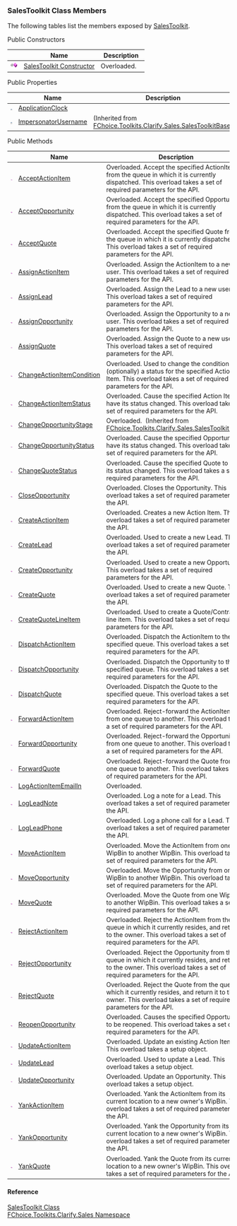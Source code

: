 ﻿### SalesToolkit Class Members

The following tables list the members exposed by [SalesToolkit](FChoice.Toolkits.Clarify~FChoice.Toolkits.Clarify.Sales.SalesToolkit.md).

Public Constructors

|   | Name | Description |
| --- | --- | --- |
| ![Public Constructor](dotnetimages/publicConstructor.png) | [SalesToolkit Constructor](FChoice.Toolkits.Clarify~FChoice.Toolkits.Clarify.Sales.SalesToolkit~_ctor.md) | Overloaded.    |



Public Properties

|   | Name | Description |
| --- | --- | --- |
| ![Public Property](dotnetimages/publicProperty.png) | [ApplicationClock](FChoice.Toolkits.Clarify~FChoice.Toolkits.Clarify.Sales.SalesToolkit~ApplicationClock.md) |   |
| ![Public Property](dotnetimages/publicProperty.png) | [ImpersonatorUsername](FChoice.Toolkits.Clarify~FChoice.Toolkits.Clarify.Sales.SalesToolkitBase~ImpersonatorUsername.md) | (Inherited from [FChoice.Toolkits.Clarify.Sales.SalesToolkitBase](FChoice.Toolkits.Clarify~FChoice.Toolkits.Clarify.Sales.SalesToolkitBase.md)) |



Public Methods

|   | Name | Description |
| --- | --- | --- |
| ![Public Method](dotnetimages/publicMethod.png) | [AcceptActionItem](FChoice.Toolkits.Clarify~FChoice.Toolkits.Clarify.Sales.SalesToolkit~AcceptActionItem.md) | Overloaded. Accept the specified ActionItem from the queue in which it is currently dispatched. This overload takes a set of required parameters for the API.   |
| ![Public Method](dotnetimages/publicMethod.png) | [AcceptOpportunity](FChoice.Toolkits.Clarify~FChoice.Toolkits.Clarify.Sales.SalesToolkit~AcceptOpportunity.md) | Overloaded. Accept the specified Opportunity from the queue in which it is currently dispatched. This overload takes a set of required parameters for the API.   |
| ![Public Method](dotnetimages/publicMethod.png) | [AcceptQuote](FChoice.Toolkits.Clarify~FChoice.Toolkits.Clarify.Sales.SalesToolkit~AcceptQuote.md) | Overloaded. Accept the specified Quote from the queue in which it is currently dispatched. This overload takes a set of required parameters for the API.   |
| ![Public Method](dotnetimages/publicMethod.png) | [AssignActionItem](FChoice.Toolkits.Clarify~FChoice.Toolkits.Clarify.Sales.SalesToolkit~AssignActionItem.md) | Overloaded. Assign the ActionItem to a new user. This overload takes a set of required parameters for the API.   |
| ![Public Method](dotnetimages/publicMethod.png) | [AssignLead](FChoice.Toolkits.Clarify~FChoice.Toolkits.Clarify.Sales.SalesToolkit~AssignLead.md) | Overloaded. Assign the Lead to a new user. This overload takes a set of required parameters for the API.   |
| ![Public Method](dotnetimages/publicMethod.png) | [AssignOpportunity](FChoice.Toolkits.Clarify~FChoice.Toolkits.Clarify.Sales.SalesToolkit~AssignOpportunity.md) | Overloaded. Assign the Opportunity to a new user. This overload takes a set of required parameters for the API.   |
| ![Public Method](dotnetimages/publicMethod.png) | [AssignQuote](FChoice.Toolkits.Clarify~FChoice.Toolkits.Clarify.Sales.SalesToolkit~AssignQuote.md) | Overloaded. Assign the Quote to a new user. This overload takes a set of required parameters for the API.   |
| ![Public Method](dotnetimages/publicMethod.png) | [ChangeActionItemCondition](FChoice.Toolkits.Clarify~FChoice.Toolkits.Clarify.Sales.SalesToolkit~ChangeActionItemCondition.md) | Overloaded. Used to change the condition and (optionally) a status for the specified Action Item. This overload takes a set of required parameters for the API.   |
| ![Public Method](dotnetimages/publicMethod.png) | [ChangeActionItemStatus](FChoice.Toolkits.Clarify~FChoice.Toolkits.Clarify.Sales.SalesToolkit~ChangeActionItemStatus.md) | Overloaded. Cause the specified Action Item to have its status changed. This overload takes a set of required parameters for the API.   |
| ![Public Method](dotnetimages/publicMethod.png) | [ChangeOpportunityStage](FChoice.Toolkits.Clarify~FChoice.Toolkits.Clarify.Sales.SalesToolkitBase~ChangeOpportunityStage.md) | Overloaded.  (Inherited from [FChoice.Toolkits.Clarify.Sales.SalesToolkitBase](FChoice.Toolkits.Clarify~FChoice.Toolkits.Clarify.Sales.SalesToolkitBase.md)) |
| ![Public Method](dotnetimages/publicMethod.png) | [ChangeOpportunityStatus](FChoice.Toolkits.Clarify~FChoice.Toolkits.Clarify.Sales.SalesToolkit~ChangeOpportunityStatus.md) | Overloaded. Cause the specified Opportunity to have its status changed. This overload takes a set of required parameters for the API.   |
| ![Public Method](dotnetimages/publicMethod.png) | [ChangeQuoteStatus](FChoice.Toolkits.Clarify~FChoice.Toolkits.Clarify.Sales.SalesToolkit~ChangeQuoteStatus.md) | Overloaded. Cause the specified Quote to have its status changed. This overload takes a set of required parameters for the API.   |
| ![Public Method](dotnetimages/publicMethod.png) | [CloseOpportunity](FChoice.Toolkits.Clarify~FChoice.Toolkits.Clarify.Sales.SalesToolkit~CloseOpportunity.md) | Overloaded. Closes the Opportunity. This overload takes a set of required parameters for the API.   |
| ![Public Method](dotnetimages/publicMethod.png) | [CreateActionItem](FChoice.Toolkits.Clarify~FChoice.Toolkits.Clarify.Sales.SalesToolkit~CreateActionItem.md) | Overloaded. Creates a new Action Item. This overload takes a set of required parameters for the API.   |
| ![Public Method](dotnetimages/publicMethod.png) | [CreateLead](FChoice.Toolkits.Clarify~FChoice.Toolkits.Clarify.Sales.SalesToolkit~CreateLead.md) | Overloaded. Used to create a new Lead. This overload takes a set of required parameters for the API.   |
| ![Public Method](dotnetimages/publicMethod.png) | [CreateOpportunity](FChoice.Toolkits.Clarify~FChoice.Toolkits.Clarify.Sales.SalesToolkit~CreateOpportunity.md) | Overloaded. Used to create a new Opportunity. This overload takes a set of required parameters for the API.   |
| ![Public Method](dotnetimages/publicMethod.png) | [CreateQuote](FChoice.Toolkits.Clarify~FChoice.Toolkits.Clarify.Sales.SalesToolkit~CreateQuote.md) | Overloaded. Used to create a new Quote. This overload takes a set of required parameters for the API.   |
| ![Public Method](dotnetimages/publicMethod.png) | [CreateQuoteLineItem](FChoice.Toolkits.Clarify~FChoice.Toolkits.Clarify.Sales.SalesToolkit~CreateQuoteLineItem.md) | Overloaded. Used to create a Quote/Contract line item. This overload takes a set of required parameters for the API.   |
| ![Public Method](dotnetimages/publicMethod.png) | [DispatchActionItem](FChoice.Toolkits.Clarify~FChoice.Toolkits.Clarify.Sales.SalesToolkit~DispatchActionItem.md) | Overloaded. Dispatch the ActionItem to the specified queue. This overload takes a set of required parameters for the API.   |
| ![Public Method](dotnetimages/publicMethod.png) | [DispatchOpportunity](FChoice.Toolkits.Clarify~FChoice.Toolkits.Clarify.Sales.SalesToolkit~DispatchOpportunity.md) | Overloaded. Dispatch the Opportunity to the specified queue. This overload takes a set of required parameters for the API.   |
| ![Public Method](dotnetimages/publicMethod.png) | [DispatchQuote](FChoice.Toolkits.Clarify~FChoice.Toolkits.Clarify.Sales.SalesToolkit~DispatchQuote.md) | Overloaded. Dispatch the Quote to the specified queue. This overload takes a set of required parameters for the API.   |
| ![Public Method](dotnetimages/publicMethod.png) | [ForwardActionItem](FChoice.Toolkits.Clarify~FChoice.Toolkits.Clarify.Sales.SalesToolkit~ForwardActionItem.md) | Overloaded. Reject-forward the ActionItem from one queue to another. This overload takes a set of required parameters for the API.   |
| ![Public Method](dotnetimages/publicMethod.png) | [ForwardOpportunity](FChoice.Toolkits.Clarify~FChoice.Toolkits.Clarify.Sales.SalesToolkit~ForwardOpportunity.md) | Overloaded. Reject-forward the Opportunity from one queue to another. This overload takes a set of required parameters for the API.   |
| ![Public Method](dotnetimages/publicMethod.png) | [ForwardQuote](FChoice.Toolkits.Clarify~FChoice.Toolkits.Clarify.Sales.SalesToolkit~ForwardQuote.md) | Overloaded. Reject-forward the Quote from one queue to another. This overload takes a set of required parameters for the API.   |
| ![Public Method](dotnetimages/publicMethod.png) | [LogActionItemEmailIn](FChoice.Toolkits.Clarify~FChoice.Toolkits.Clarify.Sales.SalesToolkit~LogActionItemEmailIn.md) | Overloaded.    |
| ![Public Method](dotnetimages/publicMethod.png) | [LogLeadNote](FChoice.Toolkits.Clarify~FChoice.Toolkits.Clarify.Sales.SalesToolkit~LogLeadNote.md) | Overloaded. Log a note for a Lead. This overload takes a set of required parameters for the API.   |
| ![Public Method](dotnetimages/publicMethod.png) | [LogLeadPhone](FChoice.Toolkits.Clarify~FChoice.Toolkits.Clarify.Sales.SalesToolkit~LogLeadPhone.md) | Overloaded. Log a phone call for a Lead. This overload takes a set of required parameters for the API.   |
| ![Public Method](dotnetimages/publicMethod.png) | [MoveActionItem](FChoice.Toolkits.Clarify~FChoice.Toolkits.Clarify.Sales.SalesToolkit~MoveActionItem.md) | Overloaded. Move the ActionItem from one WipBin to another WipBin. This overload takes a set of required parameters for the API.   |
| ![Public Method](dotnetimages/publicMethod.png) | [MoveOpportunity](FChoice.Toolkits.Clarify~FChoice.Toolkits.Clarify.Sales.SalesToolkit~MoveOpportunity.md) | Overloaded. Move the Opportunity from one WipBin to another WipBin. This overload takes a set of required parameters for the API.   |
| ![Public Method](dotnetimages/publicMethod.png) | [MoveQuote](FChoice.Toolkits.Clarify~FChoice.Toolkits.Clarify.Sales.SalesToolkit~MoveQuote.md) | Overloaded. Move the Quote from one WipBin to another WipBin. This overload takes a set of required parameters for the API.   |
| ![Public Method](dotnetimages/publicMethod.png) | [RejectActionItem](FChoice.Toolkits.Clarify~FChoice.Toolkits.Clarify.Sales.SalesToolkit~RejectActionItem.md) | Overloaded. Reject the ActionItem from the queue in which it currently resides, and return it to the owner. This overload takes a set of required parameters for the API.   |
| ![Public Method](dotnetimages/publicMethod.png) | [RejectOpportunity](FChoice.Toolkits.Clarify~FChoice.Toolkits.Clarify.Sales.SalesToolkit~RejectOpportunity.md) | Overloaded. Reject the Opportunity from the queue in which it currently resides, and return it to the owner. This overload takes a set of required parameters for the API.   |
| ![Public Method](dotnetimages/publicMethod.png) | [RejectQuote](FChoice.Toolkits.Clarify~FChoice.Toolkits.Clarify.Sales.SalesToolkit~RejectQuote.md) | Overloaded. Reject the Quote from the queue in which it currently resides, and return it to the owner. This overload takes a set of required parameters for the API.   |
| ![Public Method](dotnetimages/publicMethod.png) | [ReopenOpportunity](FChoice.Toolkits.Clarify~FChoice.Toolkits.Clarify.Sales.SalesToolkit~ReopenOpportunity.md) | Overloaded. Causes the specified Opportunity to be reopened. This overload takes a set of required parameters for the API.   |
| ![Public Method](dotnetimages/publicMethod.png) | [UpdateActionItem](FChoice.Toolkits.Clarify~FChoice.Toolkits.Clarify.Sales.SalesToolkit~UpdateActionItem.md) | Overloaded. Update an existing Action Item. This overload takes a setup object.   |
| ![Public Method](dotnetimages/publicMethod.png) | [UpdateLead](FChoice.Toolkits.Clarify~FChoice.Toolkits.Clarify.Sales.SalesToolkit~UpdateLead.md) | Overloaded. Used to update a Lead. This overload takes a setup object.   |
| ![Public Method](dotnetimages/publicMethod.png) | [UpdateOpportunity](FChoice.Toolkits.Clarify~FChoice.Toolkits.Clarify.Sales.SalesToolkit~UpdateOpportunity.md) | Overloaded. Update an Opportunity. This overload takes a setup object.   |
| ![Public Method](dotnetimages/publicMethod.png) | [YankActionItem](FChoice.Toolkits.Clarify~FChoice.Toolkits.Clarify.Sales.SalesToolkit~YankActionItem.md) | Overloaded. Yank the ActionItem from its current location to a new owner's WipBin. This overload takes a set of required parameters for the API.   |
| ![Public Method](dotnetimages/publicMethod.png) | [YankOpportunity](FChoice.Toolkits.Clarify~FChoice.Toolkits.Clarify.Sales.SalesToolkit~YankOpportunity.md) | Overloaded. Yank the Opportunity from its current location to a new owner's WipBin. This overload takes a set of required parameters for the API.   |
| ![Public Method](dotnetimages/publicMethod.png) | [YankQuote](FChoice.Toolkits.Clarify~FChoice.Toolkits.Clarify.Sales.SalesToolkit~YankQuote.md) | Overloaded. Yank the Quote from its current location to a new owner's WipBin. This overload takes a set of required parameters for the API.   |





#### Reference

[SalesToolkit Class](FChoice.Toolkits.Clarify~FChoice.Toolkits.Clarify.Sales.SalesToolkit.md)  
[FChoice.Toolkits.Clarify.Sales Namespace](FChoice.Toolkits.Clarify~FChoice.Toolkits.Clarify.Sales_namespace.md)